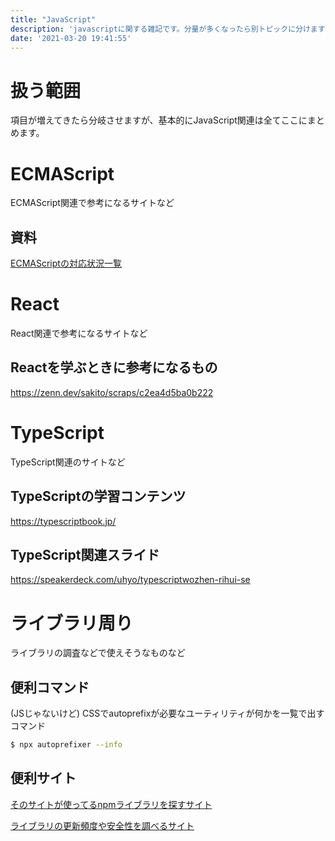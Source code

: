```yaml
---
title: "JavaScript"
description: 'javascriptに関する雑記です。分量が多くなったら別トピックに分けます'
date: '2021-03-20 19:41:55'
---
```


# 扱う範囲
項目が増えてきたら分岐させますが、基本的にJavaScript関連は全てここにまとめます。

# ECMAScript
ECMAScript関連で参考になるサイトなど

## 資料
[ECMAScriptの対応状況一覧](https://kangax.github.io/compat-table/es2016plus/)

# React
React関連で参考になるサイトなど

## Reactを学ぶときに参考になるもの
https://zenn.dev/sakito/scraps/c2ea4d5ba0b222

# TypeScript
TypeScript関連のサイトなど

## TypeScriptの学習コンテンツ
https://typescriptbook.jp/

## TypeScript関連スライド
https://speakerdeck.com/uhyo/typescriptwozhen-rihui-se

# ライブラリ周り
ライブラリの調査などで使えそうなものなど

## 便利コマンド
(JSじゃないけど) CSSでautoprefixが必要なユーティリティが何かを一覧で出すコマンド

```bash
$ npx autoprefixer --info
```

## 便利サイト
[そのサイトが使ってるnpmライブラリを探すサイト](https://bundlescanner.com/)

[ライブラリの更新頻度や安全性を調べるサイト](https://snyk.io/advisor/)
